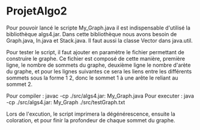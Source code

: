 # ProjetAlgo2

Pour pouvoir lancé le scripte My_Graph.java il est indispensable d'utilisé la bibliothèque algs4.jar.
Dans cette bibliothèque nous avons besoin de Graph.java, In.java et Stack.java.
Il faut aussi la classe Vector dans java.util.

Pour tester le script, il faut ajouter en paramètre le fichier permettant de construire le graphe.
Ce fichier est composé de cette manière, première ligne, le nombre de sommets du graphe, deuxième ligne
le nombre d'arète du graphe, et pour les lignes suivantes ce sera les liens entre les différents sommets
sous la forme 1 2, donc le sommet 1 à une arête le reliant au sommet 2.

Pour compiler : javac -cp ./src/algs4.jar: My_Graph.java 
Pour executer : java -cp ./src/algs4.jar: My_Graph ./src/testGraph.txt

Lors de l'excution, le script imprimera la dégénérescence, ensuite la coloration, et pour finir la
profondeur de chaque sommet du graphe. 